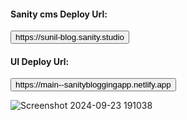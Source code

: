 <h4> Sanity cms Deploy Url:</h4><button>https://sunil-blog.sanity.studio</button>
<h4> UI Deploy Url:</h4><button>https://main--sanitybloggingapp.netlify.app</button>

![Screenshot 2024-09-23 191038](https://github.com/user-attachments/assets/39bf707b-60ca-4144-a9c6-1cc1b6abebe7)
